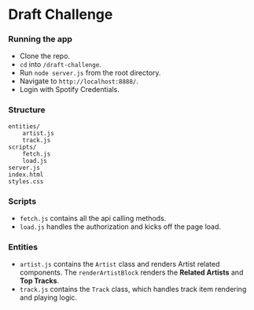 # Draft Challenge

### Running the app

- Clone the repo.
- `cd` into `/draft-challenge`.
- Run `node server.js` from the root directory.
- Navigate to `http://localhost:8888/`.
- Login with Spotify Credentials.

### Structure
```
entities/
    artist.js
    track.js
scripts/
    fetch.js
    load.js
server.js
index.html
styles.css
```

### Scripts
- `fetch.js` contains all the api calling methods.
- `load.js` handles the authorization and kicks off the page load.

### Entities

- `artist.js` contains the `Artist` class and renders Artist related components. The `renderArtistBlock` renders the **Related Artists** and **Top Tracks**.
- `track.js` contains the `Track` class, which handles track item rendering and playing logic.
